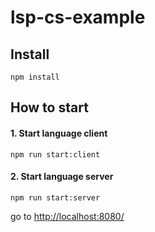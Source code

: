 # lsp-cs-example

## Install
```
npm install
```

## How to start

#### 1. Start language client
```
npm run start:client
```

#### 2. Start language server
```
npm run start:server
```

go to [http://localhost:8080/]()
